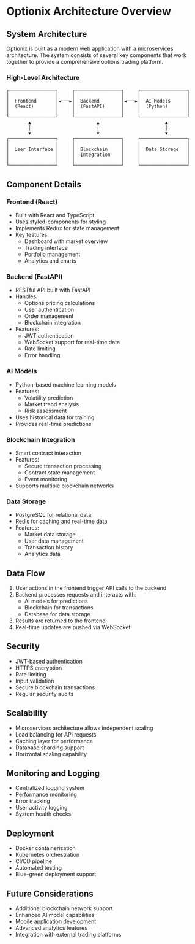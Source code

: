 # Optionix Architecture Overview

## System Architecture

Optionix is built as a modern web application with a microservices architecture. The system consists of several key components that work together to provide a comprehensive options trading platform.

### High-Level Architecture

```
┌─────────────────┐     ┌─────────────────┐     ┌─────────────────┐
│                 │     │                 │     │                 │
│  Frontend       │◄───►│  Backend        │◄───►│  AI Models      │
│  (React)        │     │  (FastAPI)      │     │  (Python)       │
│                 │     │                 │     │                 │
└─────────────────┘     └─────────────────┘     └─────────────────┘
        ▲                        ▲                        ▲
        │                        │                        │
        ▼                        ▼                        ▼
┌─────────────────┐     ┌─────────────────┐     ┌─────────────────┐
│                 │     │                 │     │                 │
│  User Interface │     │  Blockchain     │     │  Data Storage   │
│                 │     │  Integration    │     │                 │
│                 │     │                 │     │                 │
└─────────────────┘     └─────────────────┘     └─────────────────┘
```

## Component Details

### Frontend (React)
- Built with React and TypeScript
- Uses styled-components for styling
- Implements Redux for state management
- Key features:
  - Dashboard with market overview
  - Trading interface
  - Portfolio management
  - Analytics and charts

### Backend (FastAPI)
- RESTful API built with FastAPI
- Handles:
  - Options pricing calculations
  - User authentication
  - Order management
  - Blockchain integration
- Features:
  - JWT authentication
  - WebSocket support for real-time data
  - Rate limiting
  - Error handling

### AI Models
- Python-based machine learning models
- Features:
  - Volatility prediction
  - Market trend analysis
  - Risk assessment
- Uses historical data for training
- Provides real-time predictions

### Blockchain Integration
- Smart contract interaction
- Features:
  - Secure transaction processing
  - Contract state management
  - Event monitoring
- Supports multiple blockchain networks

### Data Storage
- PostgreSQL for relational data
- Redis for caching and real-time data
- Features:
  - Market data storage
  - User data management
  - Transaction history
  - Analytics data

## Data Flow

1. User actions in the frontend trigger API calls to the backend
2. Backend processes requests and interacts with:
   - AI models for predictions
   - Blockchain for transactions
   - Database for data storage
3. Results are returned to the frontend
4. Real-time updates are pushed via WebSocket

## Security

- JWT-based authentication
- HTTPS encryption
- Rate limiting
- Input validation
- Secure blockchain transactions
- Regular security audits

## Scalability

- Microservices architecture allows independent scaling
- Load balancing for API requests
- Caching layer for performance
- Database sharding support
- Horizontal scaling capability

## Monitoring and Logging

- Centralized logging system
- Performance monitoring
- Error tracking
- User activity logging
- System health checks

## Deployment

- Docker containerization
- Kubernetes orchestration
- CI/CD pipeline
- Automated testing
- Blue-green deployment support

## Future Considerations

- Additional blockchain network support
- Enhanced AI model capabilities
- Mobile application development
- Advanced analytics features
- Integration with external trading platforms 